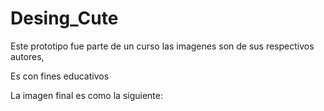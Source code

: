 # Desing_Cute

Este prototipo fue parte de un curso
las imagenes son de sus respectivos autores,

Es con fines educativos

La imagen final es como la siguiente:
